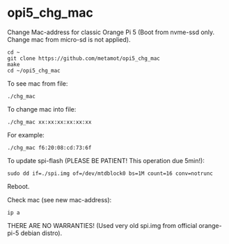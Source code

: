 # opi5_chg_mac
Change Mac-address for classic Orange Pi 5 (Boot from nvme-ssd only. Change mac from micro-sd is not applied).

    cd ~
    git clone https://github.com/metamot/opi5_chg_mac
    make
    cd ~/opi5_chg_mac

To see mac from file:
    
    ./chg_mac

To change mac into file:

    ./chg_mac xx:xx:xx:xx:xx:xx

For example:

    ./chg_mac f6:20:08:cd:73:6f

To update spi-flash (PLEASE BE PATIENT! This operation due 5min!):

    sudo dd if=./spi.img of=/dev/mtdblock0 bs=1M count=16 conv=notrunc

Reboot.

Check mac (see new mac-address):

    ip a

THERE ARE NO WARRANTIES!
(Used very old spi.img from official orange-pi-5 debian distro).
